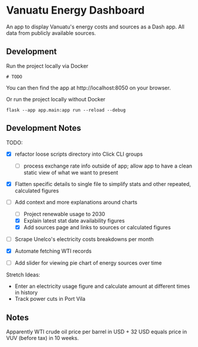 # Vanuatu Energy Dashboard

An app to display Vanuatu's energy costs and sources as a Dash app.
All data from publicly available sources.

## Development

Run the project locally via Docker

```
# TODO
```

You can then find the app at http://localhost:8050 on your browser.

Or run the project locally without Docker

```
flask --app app.main:app run --reload --debug
```

## Development Notes

TODO:
- [x] refactor loose scripts directory into Click CLI groups
  - [ ] process exchange rate info outside of app; allow app to have a clean static view of what we want to present

- [x] Flatten specific details to single file to simplify stats and other repeated, calculated figures
- [ ] Add context and more explanations around charts
  - [ ] Project renewable usage to 2030
  - [x] Explain latest stat date availability figures
  - [x] Add sources page and links to sources or calculated figures

- [ ] Scrape Unelco's electricity costs breakdowns per month
- [x] Automate fetching WTI records
 
- [ ] Add slider for viewing pie chart of energy sources over time


Stretch Ideas:
- Enter an electricity usage figure and calculate amount at different times in history
- Track power cuts in Port Vila

## Notes

Apparently WTI crude oil price per barrel in USD + 32 USD equals price in VUV (before tax) in 10 weeks.